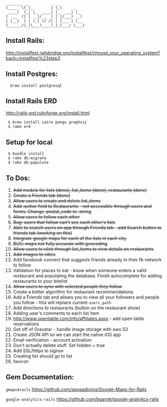      ______  _           _ _
    (____  \(_)_        | (_)     _
     ____)  )_| |_  ____| |_  ___| |_
    |  __  (| |  _)/ _  ) | |/___)  _)
    | |__)  ) | |_( (/ /| | |___ | |__
    |______/|_|\___)____)_|_(___/ \___)


Install Rails:
----------------
http://installfest.railsbridge.org/installfest/choose_your_operating_system?back=installfest%23step3


Install Postgres:
-----------------
      brew install postgresql

Install Rails ERD
-----------------
http://rails-erd.rubyforge.org/install.html

     $ brew install cairo pango graphviz
     $ rake erd

Setup for local
---------------
     $ bundle install
     $ rake db:migrate
     $ rake db:populate

To Dos:
--------

1. ~~Add models for lists (done), list_items (done), restaurants (done)~~
2. ~~Create a Friends tab (done)~~
2. ~~Allow users to create and delete list_items~~
2. ~~Add :active field to Restaurants - not accessible through users and forms. Change :postal_code to :string~~
2. ~~Allow users to follow each other~~
2. ~~Bug: users that follow can't see each other's lists~~
3. ~~Able to search users on app through Friends tab - add Search button to friends tab (working on this)~~
4. ~~Integrate google maps for each of the lists in each city~~
5. ~~BUG: maps not fully accurate with geocoding~~
2. ~~Allow users to click through list_items to view details on restaurants~~
6. ~~Add images to cities~~
4. Add facebook connect that suggests friends already in their fb network to follow
2. Validation for places to eat - know when someone enters a valid restaurant and populating the database. Finish autocomplete for adding restaurants to your bitelist
3. ~~Allow users to sync with selected people they follow~~
4. Create a better algorithm for restaurant recommendations
4. Add a Friends tab and allows you to view all your followers and people you follow - this will replace current `users_path`
2. Add directions to restaurants (button on the restaurant show)
4. Adding user's comments to each list item
2. http://www.opentable.com/info/affiliates.aspx - add open table reservations
5. Get off of Gravatar - handle image storage with aws S3
2. Create JSON API so we can start the native iOS app
2. Email verification - account activation
4. Don't actually delete stuff. Set hidden = true
2. Add SSL/https to signon
1. Creating list should go to list
3. favicon

Gem Documentation:
-------------------
`gmaps4rails` https://github.com/apneadiving/Google-Maps-for-Rails

`google-analytics-rails` https://github.com/bgarret/google-analytics-rails

